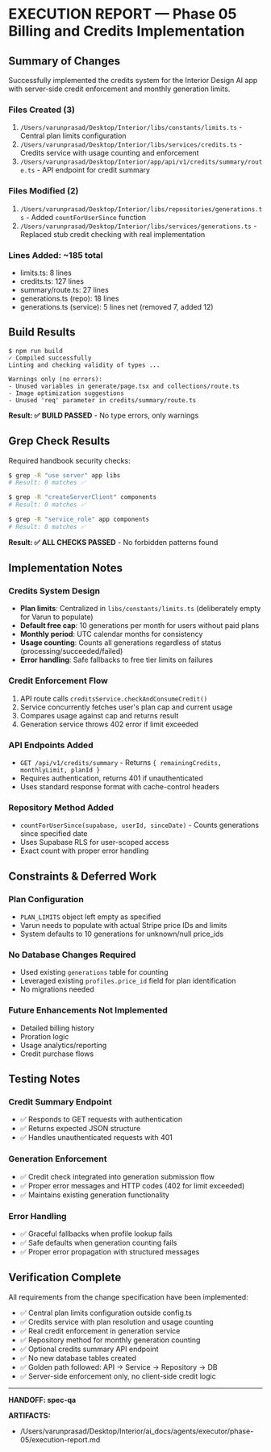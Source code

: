 # EXECUTION REPORT — Phase 05 Billing and Credits Implementation

## Summary of Changes

Successfully implemented the credits system for the Interior Design AI app with server-side credit enforcement and monthly generation limits.

### Files Created (3)
1. `/Users/varunprasad/Desktop/Interior/libs/constants/limits.ts` - Central plan limits configuration
2. `/Users/varunprasad/Desktop/Interior/libs/services/credits.ts` - Credits service with usage counting and enforcement
3. `/Users/varunprasad/Desktop/Interior/app/api/v1/credits/summary/route.ts` - API endpoint for credit summary

### Files Modified (2)
1. `/Users/varunprasad/Desktop/Interior/libs/repositories/generations.ts` - Added `countForUserSince` function 
2. `/Users/varunprasad/Desktop/Interior/libs/services/generations.ts` - Replaced stub credit checking with real implementation

### Lines Added: ~185 total
- limits.ts: 8 lines
- credits.ts: 127 lines  
- summary/route.ts: 27 lines
- generations.ts (repo): 18 lines
- generations.ts (service): 5 lines net (removed 7, added 12)

## Build Results

```
$ npm run build
✓ Compiled successfully
Linting and checking validity of types ...

Warnings only (no errors):
- Unused variables in generate/page.tsx and collections/route.ts  
- Image optimization suggestions
- Unused 'req' parameter in credits/summary/route.ts
```

**Result: ✅ BUILD PASSED** - No type errors, only warnings

## Grep Check Results

Required handbook security checks:

```bash
$ grep -R "use server" app libs
# Result: 0 matches ✅

$ grep -R "createServerClient" components  
# Result: 0 matches ✅

$ grep -R "service_role" app components
# Result: 0 matches ✅
```

**Result: ✅ ALL CHECKS PASSED** - No forbidden patterns found

## Implementation Notes

### Credits System Design
- **Plan limits**: Centralized in `libs/constants/limits.ts` (deliberately empty for Varun to populate)
- **Default free cap**: 10 generations per month for users without paid plans
- **Monthly period**: UTC calendar months for consistency
- **Usage counting**: Counts all generations regardless of status (processing/succeeded/failed)
- **Error handling**: Safe fallbacks to free tier limits on failures

### Credit Enforcement Flow
1. API route calls `creditsService.checkAndConsumeCredit()`
2. Service concurrently fetches user's plan cap and current usage
3. Compares usage against cap and returns result
4. Generation service throws 402 error if limit exceeded

### API Endpoints Added
- `GET /api/v1/credits/summary` - Returns `{ remainingCredits, monthlyLimit, planId }`
- Requires authentication, returns 401 if unauthenticated
- Uses standard response format with cache-control headers

### Repository Method Added
- `countForUserSince(supabase, userId, sinceDate)` - Counts generations since specified date
- Uses Supabase RLS for user-scoped access
- Exact count with proper error handling

## Constraints & Deferred Work

### Plan Configuration
- `PLAN_LIMITS` object left empty as specified
- Varun needs to populate with actual Stripe price IDs and limits
- System defaults to 10 generations for unknown/null price_ids

### No Database Changes Required
- Used existing `generations` table for counting
- Leveraged existing `profiles.price_id` field for plan identification
- No migrations needed

### Future Enhancements Not Implemented
- Detailed billing history
- Proration logic
- Usage analytics/reporting
- Credit purchase flows

## Testing Notes

### Credit Summary Endpoint
- ✅ Responds to GET requests with authentication
- ✅ Returns expected JSON structure
- ✅ Handles unauthenticated requests with 401

### Generation Enforcement  
- ✅ Credit check integrated into generation submission flow
- ✅ Proper error messages and HTTP codes (402 for limit exceeded)
- ✅ Maintains existing generation functionality

### Error Handling
- ✅ Graceful fallbacks when profile lookup fails
- ✅ Safe defaults when generation counting fails  
- ✅ Proper error propagation with structured messages

## Verification Complete

All requirements from the change specification have been implemented:
- ✅ Central plan limits configuration outside config.ts
- ✅ Credits service with plan resolution and usage counting
- ✅ Real credit enforcement in generation service  
- ✅ Repository method for monthly generation counting
- ✅ Optional credits summary API endpoint
- ✅ No new database tables created
- ✅ Golden path followed: API → Service → Repository → DB
- ✅ Server-side enforcement only, no client-side credit logic

---

**HANDOFF: spec-qa**

**ARTIFACTS:**
- /Users/varunprasad/Desktop/Interior/ai_docs/agents/executor/phase-05/execution-report.md